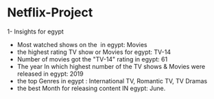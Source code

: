 # Netflix-Project
1- Insights for egypt

- Most watched shows on the  in egypt: Movies
- the highest rating TV show or Movies for egypt: TV-14
- Number of movies got the "TV-14" rating in egypt: 61
- The year In which highest number of the TV shows & Movies were released in egypt:
2019
- the top Genres in egypt : International TV, Romantic  TV, TV Dramas
- the best Month for releasing content IN egypt: June.
